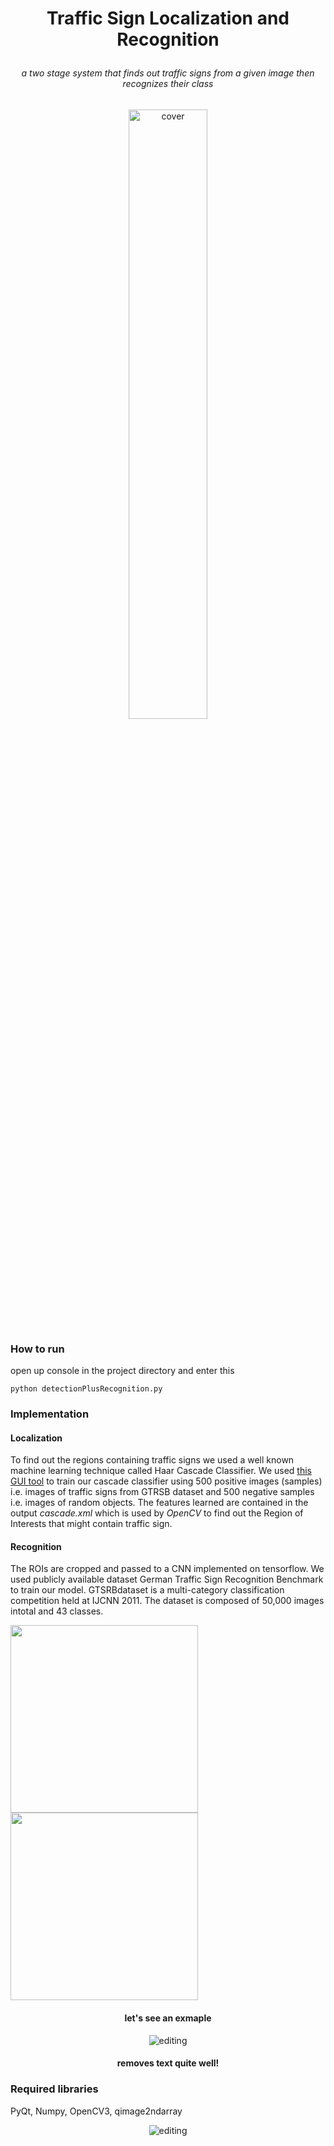 <h1 align="center">
<p>Traffic Sign Localization and Recognition
</h1>
<h6 align="center">
<p>a two stage system that finds out traffic signs from a given image then recognizes their class
  
</h3>

<p align="center">
 <img alt="cover" src="https://github.com/Zedd1558/traffic-sign-recognition-tutorial-code/blob/master/documentation/overview.jpg" height="50%" width="50%">
</p>


### How to run
open up console in the project directory and enter this 
```
python detectionPlusRecognition.py
```

### Implementation
#### Localization 
To find out the regions containing traffic signs we used a
well known machine learning technique called Haar Cascade
Classifier. 
We used <a href="https://amin-ahmadi.com/cascade-trainer-gui/">this GUI tool</a> to train our cascade classifier using 500 positive images (samples) i.e. images of traffic signs from GTRSB dataset and 500 negative samples i.e. images of random objects. The features learned are contained in the output *cascade.xml* which is used by *OpenCV* to find out the Region of Interests that might contain traffic sign.
#### Recognition
The ROIs are cropped and passed to a CNN implemented on tensorflow. We  used publicly available dataset German Traffic Sign Recognition Benchmark to train our model. GTSRBdataset  is  a  multi-category  classification  competition  held  at IJCNN  2011.  The  dataset  is  composed  of  50,000  images  intotal and 43 classes. 

<p float="left">
  <img src="https://github.com/Zedd1558/traffic-sign-recognition-tutorial-code/blob/master/documentation/model_architecture.jpg" width="300" />
  <img src="https://github.com/Zedd1558/traffic-sign-recognition-tutorial-code/blob/master/documentation/data.png" width="300" /> 
</p>


<h4 align="center">
<p>let's see an exmaple
</h4>
<p align="center">
 <img alt="editing" src="">
</p>
<h4 align="center">
<p>removes text quite well!
</h4>

### Required libraries
PyQt, Numpy, OpenCV3, qimage2ndarray

<p align="center">
 <img alt="editing" src="https://github.com/Zedd1558/traffic-sign-recognition-tutorial-code/blob/master/documentation/best_model_confusion_matrix.png">
</p>


